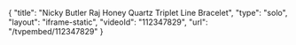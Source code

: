 {
    "title": "Nicky Butler Raj Honey Quartz Triplet Line Bracelet",
    "type": "solo",
    "layout": "iframe-static",
    "videoId": "112347829",
    "url": "\/tvpembed\/112347829"
}